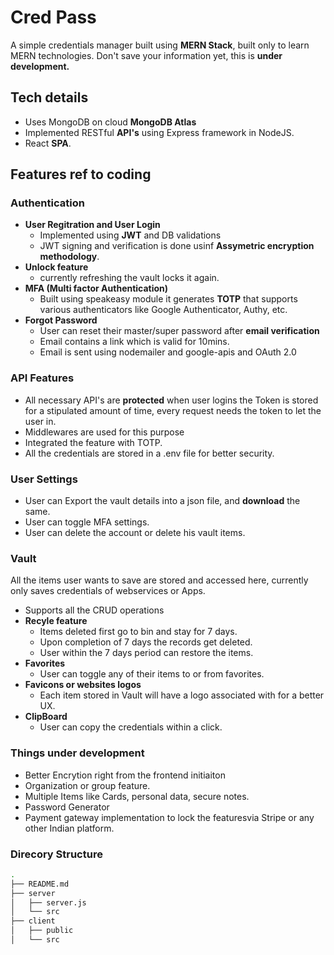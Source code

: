 # Cred Pass

A simple credentials manager built using **MERN Stack**, built only to learn MERN technologies.
Don't save your information yet, this is **under development.**

## Tech details

- Uses MongoDB on cloud **MongoDB Atlas**
- Implemented RESTful **API's** using Express framework in NodeJS.
- React **SPA**.

## Features ref to coding

### Authentication

- **User Regitration and User Login**
  - Implemented using **JWT** and DB validations
  - JWT signing and verification is done usinf **Assymetric encryption methodology**.
- **Unlock feature**
  - currently refreshing the vault locks it again.
- **MFA (Multi factor Authentication)**
  - Built using speakeasy module it generates **TOTP** that supports various authenticators like Google Authenticator, Authy, etc.
- **Forgot Password**
  - User can reset their master/super password after **email verification**
  - Email contains a link which is valid for 10mins.
  - Email is sent using nodemailer and google-apis and OAuth 2.0

### API Features

- All necessary API's are **protected** when user logins the Token is stored for a stipulated amount of time, every request needs the token to let the user in.
- Middlewares are used for this purpose
- Integrated the feature with TOTP.
- All the credentials are stored in a .env file for better security.

### User Settings

- User can Export the vault details into a json file, and **download** the same.
- User can toggle MFA settings.
- User can delete the account or delete his vault items.

### Vault

All the items user wants to save are stored and accessed here, currently only saves credentials of webservices or Apps.

- Supports all the CRUD operations
- **Recyle feature**
  - Items deleted first go to bin and stay for 7 days.
  - Upon completion of 7 days the records get deleted.
  - User within the 7 days period can restore the items.
- **Favorites**
  - User can toggle any of their items to or from favorites.
- **Favicons or websites logos**
  - Each item stored in Vault will have a logo associated with for a better UX.
- **ClipBoard**
  - User can copy the credentials within a click.

### Things under development

- Better Encrytion right from the frontend initiaiton
- Organization or group feature.
- Multiple Items like Cards, personal data, secure notes.
- Password Generator
- Payment gateway implementation to lock the featuresvia Stripe or any other Indian platform.

### Direcory Structure

```bash
.
├── README.md
├── server
│   ├── server.js
│   └── src
├── client
│   ├── public
│   └── src
```
